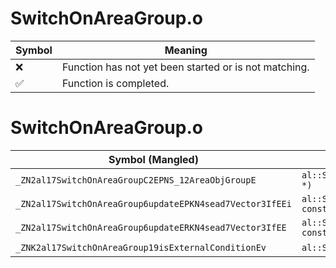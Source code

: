 # SwitchOnAreaGroup.o
| Symbol | Meaning 
| ------------- | ------------- 
| :x: | Function has not yet been started or is not matching. 
| :white_check_mark: | Function is completed. 


# SwitchOnAreaGroup.o
| Symbol (Mangled) | Symbol (Demangled) | Decompiled? |
| ------------- |  ------------- | ------------- |
| `_ZN2al17SwitchOnAreaGroupC2EPNS_12AreaObjGroupE` | `al::SwitchOnAreaGroup::SwitchOnAreaGroup(al::AreaObjGroup *)` | :white_check_mark: |
| `_ZN2al17SwitchOnAreaGroup6updateEPKN4sead7Vector3IfEEi` | `al::SwitchOnAreaGroup::update(sead::Vector3<float> const*,int)` | :white_check_mark: |
| `_ZN2al17SwitchOnAreaGroup6updateERKN4sead7Vector3IfEE` | `al::SwitchOnAreaGroup::update(sead::Vector3<float> const&)` | :white_check_mark: |
| `_ZNK2al17SwitchOnAreaGroup19isExternalConditionEv` | `al::SwitchOnAreaGroup::isExternalCondition(void)const` | :white_check_mark: |
